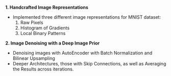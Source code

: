 **1. Handcrafted Image Representations**
   - Implemented three different image representations for MNIST dataset:
     1. Raw Pixels
     2. Histogram of Gradients
     3. Local Binary Patterns
   
**2. Image Denoising with a Deep Image Prior**
   - Denoising images with AutoEncoder with Batch Normalization and Bilinear Upsampling
   - Deeper Architectures, those with Skip Connections, as well as Averaging the Results across iterations.
